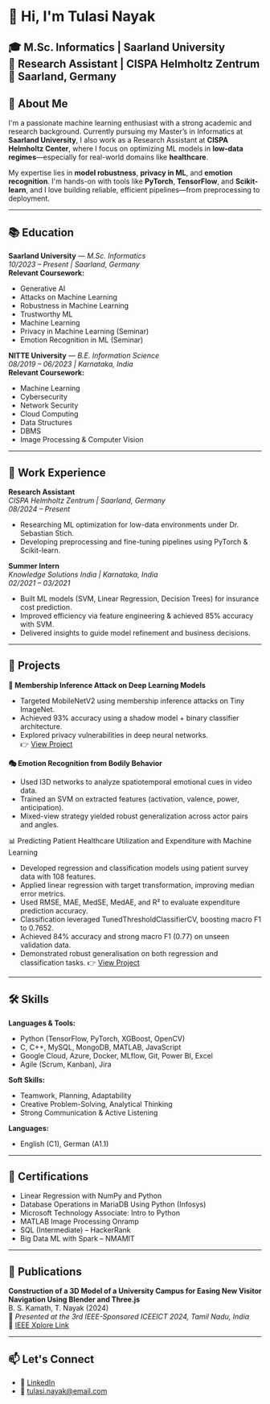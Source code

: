 # 👋 Hi, I'm Tulasi Nayak

🎓 M.Sc. Informatics | Saarland University  
🔬 Research Assistant | CISPA Helmholtz Zentrum  
📍 Saarland, Germany  
---
## 🧠 About Me

I'm a passionate machine learning enthusiast with a strong academic and research background. Currently pursuing my Master’s in Informatics at **Saarland University**, I also work as a Research Assistant at **CISPA Helmholtz Center**, where I focus on optimizing ML models in **low-data regimes**—especially for real-world domains like **healthcare**.

My expertise lies in **model robustness**, **privacy in ML**, and **emotion recognition**. I'm hands-on with tools like **PyTorch**, **TensorFlow**, and **Scikit-learn**, and I love building reliable, efficient pipelines—from preprocessing to deployment.

---
## 📚 Education

**Saarland University** — *M.Sc. Informatics*  
*10/2023 – Present | Saarland, Germany*  
**Relevant Coursework:**  
- Generative AI  
- Attacks on Machine Learning  
- Robustness in Machine Learning  
- Trustworthy ML  
- Machine Learning  
- Privacy in Machine Learning (Seminar)  
- Emotion Recognition in ML (Seminar)

**NITTE University** — *B.E. Information Science*  
*08/2019 – 06/2023 | Karnataka, India*  
**Relevant Coursework:**  
- Machine Learning  
- Cybersecurity  
- Network Security  
- Cloud Computing  
- Data Structures  
- DBMS  
- Image Processing & Computer Vision

---

## 💼 Work Experience

**Research Assistant**  
*CISPA Helmholtz Zentrum | Saarland, Germany*  
*08/2024 – Present*  
- Researching ML optimization for low-data environments under Dr. Sebastian Stich.  
- Developing preprocessing and fine-tuning pipelines using PyTorch & Scikit-learn.

**Summer Intern**  
*Knowledge Solutions India | Karnataka, India*  
*02/2021 – 03/2021*  
- Built ML models (SVM, Linear Regression, Decision Trees) for insurance cost prediction.  
- Improved efficiency via feature engineering & achieved 85% accuracy with SVM.  
- Delivered insights to guide model refinement and business decisions.

---

## 🚀 Projects

**🔐 Membership Inference Attack on Deep Learning Models**  
- Targeted MobileNetV2 using membership inference attacks on Tiny ImageNet.  
- Achieved 93% accuracy using a shadow model + binary classifier architecture.  
- Explored privacy vulnerabilities in deep neural networks.  
👉 [View Project](https://github.com/tulasinayak/Membership-Inference-attack-project)

**🎭 Emotion Recognition from Bodily Behavior**  
- Used I3D networks to analyze spatiotemporal emotional cues in video data.  
- Trained an SVM on extracted features (activation, valence, power, anticipation).  
- Mixed-view strategy yielded robust generalization across actor pairs and angles.

📊 Predicting Patient Healthcare Utilization and Expenditure with Machine Learning
- Developed regression and classification models using patient survey data with 108 features.
- Applied linear regression with target transformation, improving median error metrics.
- Used RMSE, MAE, MedSE, MedAE, and R² to evaluate expenditure prediction accuracy.
- Classification leveraged TunedThresholdClassifierCV, boosting macro F1 to 0.7652.
- Achieved 84% accuracy and strong macro F1 (0.77) on unseen validation data.
- Demonstrated robust generalisation on both regression and classification tasks.
👉 [View Project](https://github.com/CamiloMartinezM/ml-healthcare-project)
---

## 🛠 Skills

**Languages & Tools:**  
- Python (TensorFlow, PyTorch, XGBoost, OpenCV)  
- C, C++, MySQL, MongoDB, MATLAB, JavaScript  
- Google Cloud, Azure, Docker, MLflow, Git, Power BI, Excel  
- Agile (Scrum, Kanban), Jira  

**Soft Skills:**  
- Teamwork, Planning, Adaptability  
- Creative Problem-Solving, Analytical Thinking  
- Strong Communication & Active Listening  

**Languages:**  
- English (C1), German (A1.1)

---

## 📜 Certifications

- Linear Regression with NumPy and Python  
- Database Operations in MariaDB Using Python (Infosys)  
- Microsoft Technology Associate: Intro to Python  
- MATLAB Image Processing Onramp  
- SQL (Intermediate) – HackerRank  
- Big Data ML with Spark – NMAMIT

---

## 📘 Publications

**Construction of a 3D Model of a University Campus for Easing New Visitor Navigation Using Blender and Three.js**  
B. S. Kamath, T. Nayak (2024)  
📍 *Presented at the 3rd IEEE-Sponsored ICEEICT 2024, Tamil Nadu, India*  
🔗 [IEEE Xplore Link](https://ieeexplore.ieee.org/document/10718381)

---

## 📫 Let's Connect

- 💼 [LinkedIn](https://www.linkedin.com/in/tulasi-nayak/)  
- 📧 tulasi.nayak@email.com  
